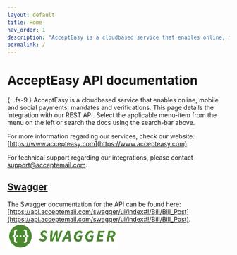 ```yaml
---
layout: default
title: Home
nav_order: 1
description: "AcceptEasy is a cloudbased service that enables online, mobile and social payments, mandates and verifications. This page details the integration with our REST API."
permalink: /
---
```


# AcceptEasy API documentation
{: .fs-9 }
AcceptEasy is a cloudbased service that enables online, mobile and social payments, mandates and verifications. This page details the integration with our REST API.
Select the applicable menu-item from the menu on the left or search the docs using the search-bar above.

For more information regarding our services, check our website: [https://www.accepteasy.com](https://www.accepteasy.com).

For technical support regarding our integrations, please contact [support@acceptemail.com](mailto:support@acceptemail.com).

## [Swagger](#rest-api)

The Swagger documentation for the API can be found here: [https://api.acceptemail.com/swagger/ui/index#!/Bill/Bill_Post](https://api.acceptemail.com/swagger/ui/index#!/Bill/Bill_Post).
[<img src="assets/SwaggerLogo.png" alt="SwaggerDocs" style="width:250px;"/>](https://api.acceptemail.com/swagger/ui/index#!/Bill/Bill_Post)